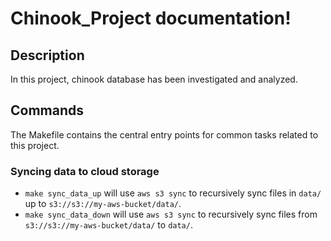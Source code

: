 # Chinook_Project documentation!

## Description

In this project, chinook database has been investigated and analyzed.

## Commands

The Makefile contains the central entry points for common tasks related to this project.

### Syncing data to cloud storage

* `make sync_data_up` will use `aws s3 sync` to recursively sync files in `data/` up to `s3://s3://my-aws-bucket/data/`.
* `make sync_data_down` will use `aws s3 sync` to recursively sync files from `s3://s3://my-aws-bucket/data/` to `data/`.


